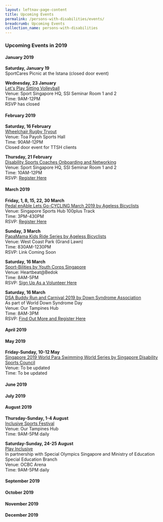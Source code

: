```yaml
---
layout: leftnav-page-content
title: Upcoming Events
permalink: /persons-with-disabilities/events/
breadcrumb: Upcoming Events
collection_name: persons-with-disabilities
---
```


### Upcoming Events in 2019

#### January 2019

**Saturday, January 19**
<BR>SportCares Picnic at the Istana (closed door event)
  
**Wednesday, 23 January**
<BR><U>Let's Play Sitting Volleyball</U> 
<BR>Venue: Sport Singapore HQ, SSI Seminar Room 1 and 2
<BR>Time: 9AM-12PM
<BR>RSVP has closed

#### February 2019

**Saturday, 16 February**
<BR><U>Wheelchair Rugby Tryout</U> 
<BR>Venue: Toa Payoh Sports Hall
<BR>Time: 90AM-12PM
<BR>Closed door event for TTSH clients

**Thursday, 21 February**
<BR><U>Disability Sports Coaches Onboarding and Networking</U> 
<BR>Venue: Sport Singapore HQ, SSI Seminar Room 1 and 2
<BR>Time: 10AM-12PM
<BR>RSVP: [Register Here](https://www.sportsingapore.gov.sg/Athletes-Coaches/Course-Calendar/2019/Disability-Sports-Coaches-Onboarding-and-Networking-Session)

#### March 2019

**Friday, 1, 8, 15, 22, 30 March** 
<BR><U>Pedal enAble Lets Go-CYCLING March 2019 by Ageless Bicyclists</u>
<BR>Venue: Singapore Sports Hub 100plus Track
<BR>Time: 3PM-430PM
<BR>RSVP: [Register Here](https://form.gov.sg/#!/forms/sportsg/5c46ce1a17d3da001785c6c1)

**Sunday, 3 March** 
<BR><U>PapaMama Kids Ride Series by Ageless Bicyclists</u>
<BR>Venue: West Coast Park (Grand Lawn)
<BR>Time: 830AM-1230PM
<BR>RSVP: Link Coming Soon

**Saturday, 16 March**
<BR><U>Sport-Bilities by Youth Corps Singapore</U>
<BR>Venue: Heartbeat@Bedok
<BR>Time: 8AM-5PM
<BR>RSVP: [Sign Up As a Volunteer Here](https://portal.youthcorps.sg/Public/ViewProject/2127)
  
 **Saturday, 16 March**
<BR><U>DSA Buddy Run and Carnival 2019 by Down Syndrome Association</U>
<BR>As part of World Down Syndrome Day
<BR>Venue: Our Tampines Hub
<BR>Time: 8AM-3PM
<BR>RSVP: [Find Out More and Register Here](http://www.downsyndrome-singapore.org/post/view/14/155)

#### April 2019

#### May 2019

**Friday-Sunday, 10-12 May**
<BR><U>Singapore 2019 World Para Swimming World Series by Singapore Disability Sports Council</u>
<BR>Venue: To be updated
<BR>Time: To be updated

#### June 2019

#### July 2019

#### August 2019

**Thursday-Sunday, 1-4 August**
<BR><U>Inclusive Sports Festival</u>
<BR>Venue: Our Tampines Hub
<BR>Time: 9AM-5PM daily

**Saturday-Sunday, 24-25 August**
<BR><U>Play Inclusive</u>
<BR>In partnership with Special Olympics Singapore and Ministry of Education Special Education Branch
<BR>Venue: OCBC Arena
<BR>Time: 9AM-5PM daily

#### September 2019

#### October 2019

#### November 2019

#### December 2019

